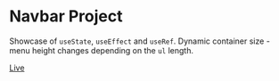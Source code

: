 # Navbar Project

Showcase of `useState`, `useEffect` and `useRef`. 
Dynamic container size - menu height changes depending on the `ul` length. 

[Live](https://vibrant-newton-f48400.netlify.app/)

